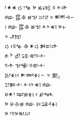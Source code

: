 <div class='block'>
<div class='line'>𒁹 𒀭𒌍 𒌓 𒁹𒆚 𒃻 𒌗𒃶 𒍝 𒅆𒈥</div>
<div class='line'>𒈗 𒌵𒆠 𒂊𒈠 𒁺𒆪 𒆳 𒌦𒈾𒀸</div>
<div class='line'>𒑱 𒈗 𒌵𒆠 𒂊𒈠 𒅆𒈨𒌍𒋙 𒃻𒉡</div>
<div class='line'>𒆳 𒂗𒂖</div>
<div class='line'>𒌓 𒌋𒐉𒆚 𒆠 𒀭𒌓 𒀉𒆗𒈥</div>
<div class='line'>𒉺𒋻 𒌷 𒁉𒊏𒀀𒋾</div>
<div class='line'>𒀀𒋥 𒈠𒊍𒍝𒊏𒋾</div>
<div class='line'>𒌨𒈬𒌋 𒊓𒇷𒈬 𒀸 𒆳 𒅅</div>
<div class='line'>𒋛𒀉𒋾 𒅆𒂟𒈨𒌍𒋙 𒈗</div>
<div class='line'>𒄩𒀭𒁹 𒉈𒂊𒈬 𒌋 𒋗𒈝</div>
<div class='line'>𒃻 𒄩𒁲𒂊 𒈗 𒄿𒋆𒈬</div>
<div class='line'>𒃻 𒁹𒀀𒃻𒊑𒁺</div>
</div>